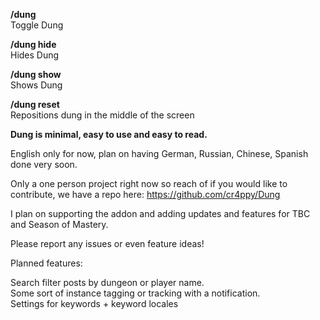 **/dung**  
Toggle Dung  

**/dung hide**  
Hides Dung  

**/dung show**  
Shows Dung  

**/dung reset**  
Repositions dung in the middle of the screen  

**Dung is minimal, easy to use and easy to read.**  

English only for now, plan on having German, Russian, Chinese, Spanish done very soon.  

Only a one person project right now so reach of if you would like to contribute, we have a repo here: https://github.com/cr4ppy/Dung  

I plan on supporting the addon and adding updates and features for TBC and Season of Mastery.  

Please report any issues or even feature ideas!  

Planned features:  

 Search filter posts by dungeon or player name.  
 Some sort of instance tagging or tracking with a notification.  
 Settings for keywords + keyword locales
